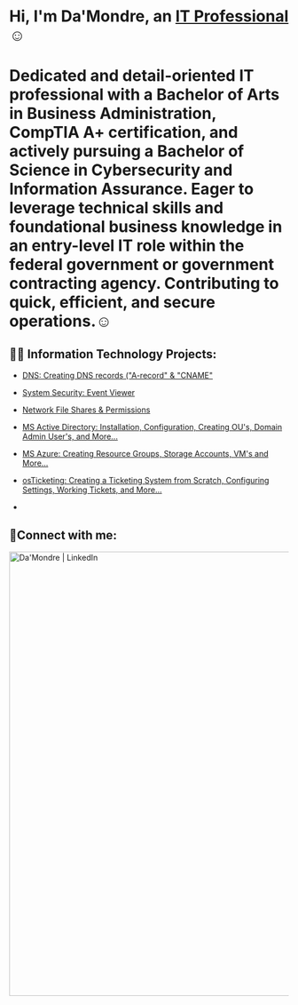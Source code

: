 <h1>Hi, I'm Da'Mondre, an <a href="https://www.linkedin.com/in/dlynch7/">IT Professional</a>☺</h1>

<h1>Dedicated and detail-oriented IT professional with a Bachelor of Arts in Business Administration, CompTIA A+ certification, and actively pursuing a Bachelor of Science in Cybersecurity and Information Assurance. Eager to leverage technical skills and foundational business knowledge in an entry-level IT role within the federal government or government contracting agency. Contributing to quick, efficient, and secure operations.</a>☺</h1>

<h2>👨‍💻 Information Technology Projects:</h2>

  - [DNS: Creating DNS records ("A-record" & "CNAME"](https://github.com/DLynch777/DNS-Creating-Records-A-record-CNAME-) 
  - [System Security: Event Viewer](https://github.com/DLynch777/Event-Viewer)
  - [Network File Shares & Permissions](https://github.com/DLynch777/Network-File-Shares-Permissions)
  - [MS Active Directory: Installation, Configuration, Creating OU's, Domain Admin User's, and More...](https://github.com/DLynch777/Active-Directory) 

  - [MS Azure: Creating Resource Groups, Storage Accounts, VM's and More...](https://github.com/DLynch777/MS-AZURE/blob/main/README.md)

  - [osTicketing: Creating a Ticketing System from Scratch, Configuring Settings, Working Tickets, and More...](https://github.com/DLynch777/osTicketing/blob/main/README.md)

  - 

<h2>🤳Connect with me:</h2>


[<img align="left" alt="Da'Mondre | LinkedIn" width="800px" src="https:https://www.linkedin.com/in/dlynch7/" />][linkedin]



[linkedin]: https://www.linkedin.com/in/dlynch7/






